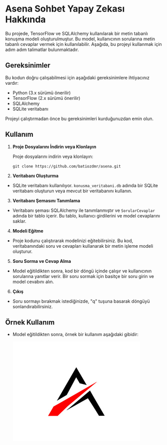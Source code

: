 # Asena Sohbet Yapay Zekası Hakkında

Bu projede, TensorFlow ve SQLAlchemy kullanılarak bir metin tabanlı konuşma modeli oluşturulmuştur. Bu model, kullanıcının sorularına metin tabanlı cevaplar vermek için kullanılabilir. Aşağıda, bu projeyi kullanmak için adım adım talimatlar bulunmaktadır.

## Gereksinimler

Bu kodun doğru çalışabilmesi için aşağıdaki gereksinimlere ihtiyacınız vardır:

- Python (3.x sürümü önerilir)
- TensorFlow (2.x sürümü önerilir)
- SQLAlchemy
- SQLite veritabanı

Projeyi çalıştırmadan önce bu gereksinimleri kurduğunuzdan emin olun.

## Kullanım

1. **Proje Dosyalarını İndirin veya Klonlayın**

   Proje dosyalarını indirin veya klonlayın:

   ```shell
   git clone https://github.com/batiozdmr/asena.git
   ```

2. **Veritabanı Oluşturma**

- SQLite veritabanı kullanılıyor. `konusma_veritabani.db` adında bir SQLite veritabanı oluşturun veya mevcut bir veritabanını kullanın.

3. **Veritabanı Şemasını Tanımlama**

- Veritabanı şeması SQLAlchemy ile tanımlanmıştır ve `SorularCevaplar` adında bir tablo içerir. Bu tablo, kullanıcı girdilerini ve model cevaplarını saklar.

4. **Modeli Eğitme**

- Proje kodunu çalıştırarak modelinizi eğitebilirsiniz. Bu kod, veritabanındaki soru ve cevapları kullanarak bir metin işleme modeli oluşturur.

5. **Soru Sorma ve Cevap Alma**

- Model eğitildikten sonra, kod bir döngü içinde çalışır ve kullanıcının sorularına yanıtlar verir. Bir soru sormak için basitçe bir soru girin ve model cevabını alın.

6. **Çıkış**

- Soru sormayı bırakmak istediğinizde, "q" tuşuna basarak döngüyü sonlandırabilirsiniz.

## Örnek Kullanım

- Model eğitildikten sonra, örnek bir kullanım aşağıdaki gibidir:
  
  ![Logo](assets/images/logo.jpg)
